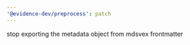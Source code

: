 ```yaml
---
'@evidence-dev/preprocess': patch
---
```


stop exporting the metadata object from mdsvex frontmatter
